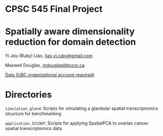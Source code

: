 # CPSC 545 Final Project
# Spatially aware dimensionality reduction for domain detection

Yi Jou (Ruby) Liao, liao.yj.ruby@gmail.com

Maxwell Douglas, mdouglas@bccrc.ca

[Data (UBC organizational account required)](https://ubcca-my.sharepoint.com/:f:/g/personal/liaoyj_student_ubc_ca/Eligh_HNUKJMivdN98tB1QUBsA8HAcL7yn6IXLkP2gkHkA?e=3til93)

# Directories

`simulation_gland`: Scripts for simulating a glandular spatial transcriptomics structure for benchmarking

`application_SCCOHT`: Scripts for applying SpatialPCA to ovarian cancer spatial transcriptomics data